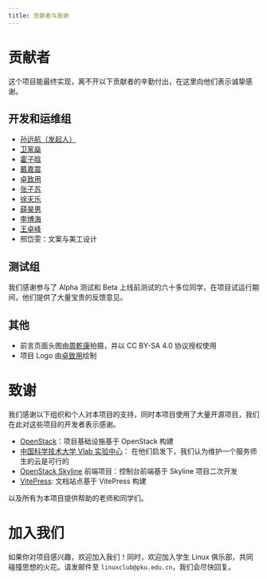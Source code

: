 ```yaml
---
title: 贡献者与致谢
---
```


# 贡献者

这个项目能最终实现，离不开以下贡献者的辛勤付出，在这里向他们表示诚挚感谢。

## 开发和运维组

- [孙远航（发起人）](https://github.com/leavelet)
- [卫家燊](https://github.com/wjsoj)
- [霍子晗](https://github.com/holgerhuo)
- [戴嘉震](https://github.com/djdjz7)
- [卓致用](https://github.com/zhuozhiyongde)
- [张子苏](https://github.com/thezzisu)
- [徐天乐](https://github.com/xtlsoft)
- [薛昊男](https://github.com/xuehaonan27)
- [李博海](https://github.com/000lbh)
- [王卓峰](https://github.com/wzf03)
- 邢岱雯：文案与美工设计

## 测试组

我们感谢参与了 Alpha 测试和 Beta 上线前测试的六十多位同学，在项目试运行期间，他们提供了大量宝贵的反馈意见。

## 其他

- 前言页面头图由[周乾康](https://github.com/wszqkzqk)拍摄，并以 CC BY-SA 4.0 协议授权使用
- 项目 Logo 由[卓致用](https://github.com/zhuozhiyongde)绘制

# 致谢

我们感谢以下组织和个人对本项目的支持，同时本项目使用了大量开源项目，我们在此对这些项目的开发者表示感谢。

- [OpenStack](https://www.openstack.org/)：项目基础设施基于 OpenStack 构建
- [中国科学技术大学 Vlab 实验中心](https://vlab.ustc.edu.cn)： 在他们启发下，我们认为维护一个服务师生的云是可行的
- [OpenStack Skyline](https://github.com/lcpu-club/skyline-console) 前端项目：控制台前端基于 Skyline 项目二次开发
- [VitePress](https://vitepress.dev/): 文档站点基于 VitePress 构建

以及所有为本项目提供帮助的老师和同学们。

# 加入我们

如果你对项目感兴趣，欢迎加入我们！同时，欢迎加入学生 Linux 俱乐部，共同碰撞思想的火花。请发邮件至 `linuxclub@pku.edu.cn`，我们会尽快回复。